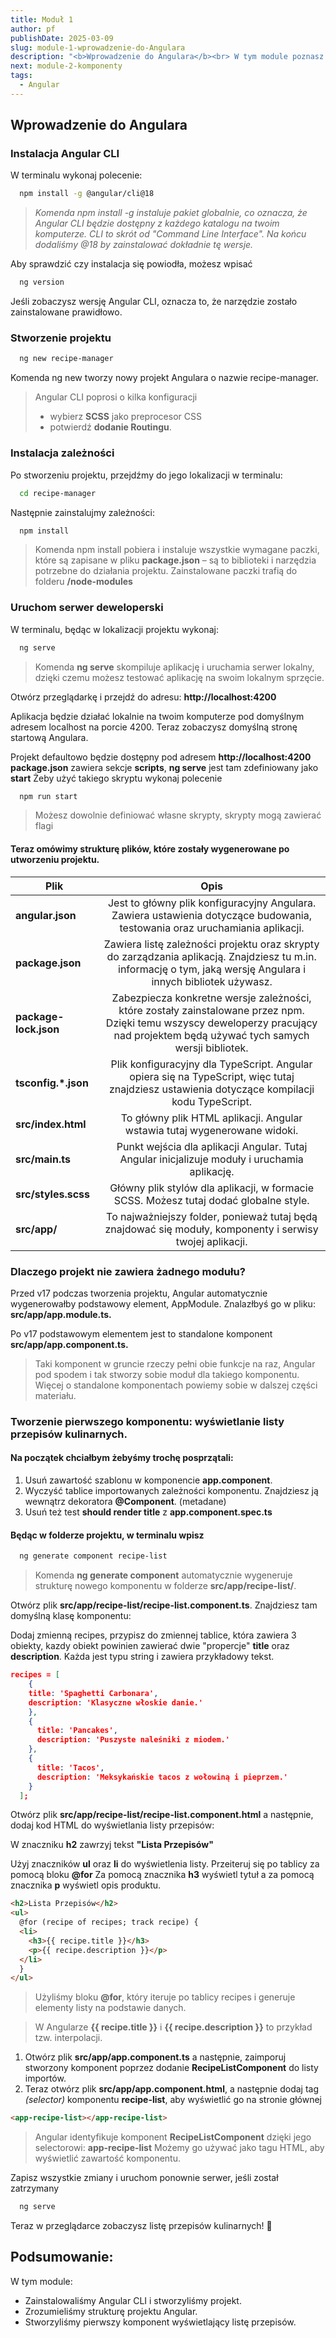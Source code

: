 ```yaml
---
title: Moduł 1
author: pf
publishDate: 2025-03-09
slug: module-1-wprowadzenie-do-Angulara
description: "<b>Wprowadzenie do Angulara</b><br> W tym module poznasz podstawy Angulara. Zainstalujemy Angular CLI, stworzymy pierwszy projekt i nauczymy się, jak budować proste komponenty, na przykład listę przepisów."
next: module-2-komponenty
tags:
  - Angular
---
```


## Wprowadzenie do Angulara

### Instalacja Angular CLI

W terminalu wykonaj polecenie:

```bash
  npm install -g @angular/cli@18
```

> _Komenda npm install -g instaluje pakiet globalnie, co oznacza, że Angular CLI będzie dostępny z każdego katalogu na twoim komputerze. CLI to skrót od "Command Line Interface". Na końcu dodaliśmy @18 by zainstalować dokładnie tę wersje._

Aby sprawdzić czy instalacja się powiodła, możesz wpisać

```bash
  ng version
```

Jeśli zobaczysz wersję Angular CLI, oznacza to, że narzędzie zostało zainstalowane prawidłowo.

### Stworzenie projektu

```bash
  ng new recipe-manager
```

Komenda ng new tworzy nowy projekt Angulara o nazwie recipe-manager.

> Angular CLI poprosi o kilka konfiguracji
>
> - wybierz **SCSS** jako preprocesor CSS
> - potwierdź **dodanie Routingu**.

### Instalacja zależności

Po stworzeniu projektu, przejdźmy do jego lokalizacji w terminalu:

```bash
  cd recipe-manager
```

Następnie zainstalujmy zależności:

```bash
  npm install
```

> Komenda npm install pobiera i instaluje wszystkie wymagane paczki, które są zapisane w pliku **package.json** – są to biblioteki i narzędzia potrzebne do działania projektu.
> Zainstalowane paczki trafią do folderu **/node-modules**

### Uruchom serwer deweloperski

W terminalu, będąc w lokalizacji projektu wykonaj:

```bash
  ng serve
```

> Komenda **ng serve** skompiluje aplikację i uruchamia serwer lokalny, dzięki czemu możesz testować aplikację na swoim lokalnym sprzęcie.

Otwórz przeglądarkę i przejdź do adresu: **http://localhost:4200**

Aplikacja będzie działać lokalnie na twoim komputerze pod domyślnym adresem localhost na porcie 4200. Teraz zobaczysz domyślną stronę startową Angulara.

Projekt defaultowo będzie dostępny pod adresem **http://localhost:4200**
**package.json** zawiera sekcje **scripts**, **ng serve** jest tam zdefiniowany jako **start**
Żeby użyć takiego skryptu wykonaj polecenie

```bash
  npm run start
```

> Możesz dowolnie definiować własne skrypty, skrypty mogą zawierać flagi

#### Teraz omówimy strukturę plików, które zostały wygenerowane po utworzeniu projektu.

| Plik                  |                                                                                       Opis                                                                                        |
| --------------------- | :-------------------------------------------------------------------------------------------------------------------------------------------------------------------------------: |
| **angular.json**      |                           Jest to główny plik konfiguracyjny Angulara. Zawiera ustawienia dotyczące budowania, testowania oraz uruchamiania aplikacji.                            |
| **package.json**      |          Zawiera listę zależności projektu oraz skrypty do zarządzania aplikacją. Znajdziesz tu m.in. informację o tym, jaką wersję Angulara i innych bibliotek używasz.          |
| **package-lock.json** | Zabezpiecza konkretne wersje zależności, które zostały zainstalowane przez npm. Dzięki temu wszyscy deweloperzy pracujący nad projektem będą używać tych samych wersji bibliotek. |
| **tsconfig.\*.json**  |                   Plik konfiguracyjny dla TypeScript. Angular opiera się na TypeScript, więc tutaj znajdziesz ustawienia dotyczące kompilacji kodu TypeScript.                    |
| **src/index.html**    |                                                     To główny plik HTML aplikacji. Angular wstawia tutaj wygenerowane widoki.                                                     |
| **src/main.ts**       |                                           Punkt wejścia dla aplikacji Angular. Tutaj Angular inicjalizuje moduły i uruchamia aplikację.                                           |
| **src/styles.scss**   |                                               Główny plik stylów dla aplikacji, w formacie SCSS. Możesz tutaj dodać globalne style.                                               |
| **src/app/**          |                                     To najważniejszy folder, ponieważ tutaj będą znajdować się moduły, komponenty i serwisy twojej aplikacji.                                     |

### Dlaczego projekt nie zawiera żadnego modułu?

Przed v17 podczas tworzenia projektu, Angular automatycznie wygenerowałby podstawowy element, AppModule. Znalazłbyś go w pliku:
**src/app/app.module.ts.**

Po v17 podstawowym elementem jest to standalone komponent **src/app/app.component.ts.**

> Taki komponent w gruncie rzeczy pełni obie funkcje na raz, Angular pod spodem i tak stworzy sobie moduł dla takiego komponentu.
> Więcej o standalone komponentach powiemy sobie w dalszej części materiału.

### Tworzenie pierwszego komponentu: wyświetlanie listy przepisów kulinarnych.

#### Na początek chciałbym żebyśmy trochę posprzątali:

1. Usuń zawartość szablonu w komponencie **app.component**.
2. Wyczyść tablice importowanych zależności komponentu. Znajdziesz ją wewnątrz dekoratora **@Component**. (metadane)
3. Usuń też test **should render title** z **app.component.spec.ts**

#### Będąc w folderze projektu, w terminalu wpisz

```bash
  ng generate component recipe-list
```

> Komenda **ng generate component** automatycznie wygeneruje strukturę nowego komponentu w folderze **src/app/recipe-list/**.

Otwórz plik **src/app/recipe-list/recipe-list.component.ts**. Znajdziesz tam domyślną klasę komponentu:

Dodaj zmienną recipes, przypisz do zmiennej tablice, która zawiera 3 obiekty, kazdy obiekt powinien zawierać dwie "propercje" **title** oraz **description**. Każda jest typu string i zawiera przykładowy tekst.

```json
recipes = [
    {
    title: 'Spaghetti Carbonara',
    description: 'Klasyczne włoskie danie.'
    },
    {
      title: 'Pancakes',
      description: 'Puszyste naleśniki z miodem.'
    },
    {
      title: 'Tacos',
      description: 'Meksykańskie tacos z wołowiną i pieprzem.'
    }
  ];
```

Otwórz plik **src/app/recipe-list/recipe-list.component.html** a następnie, dodaj kod HTML do wyświetlania listy przepisów:

W znaczniku **h2** zawrzyj tekst **"Lista Przepisów"**

Użyj znaczników **ul** oraz **li** do wyświetlenia listy.
Przeiteruj się po tablicy za pomocą bloku **@for**
Za pomocą znacznika **h3** wyświetl tytuł a za pomocą znacznika **p** wyświetl opis produktu.

```html
<h2>Lista Przepisów</h2>
<ul>
  @for (recipe of recipes; track recipe) {
  <li>
    <h3>{{ recipe.title }}</h3>
    <p>{{ recipe.description }}</p>
  </li>
  }
</ul>
```

> Użyliśmy bloku **@for**, który iteruje po tablicy recipes i generuje elementy listy na podstawie danych.

> W Angularze **{{ recipe.title }}** i **{{ recipe.description }}** to przykład tzw. interpolacji.

1. Otwórz plik **src/app/app.component.ts** a następnie,
   zaimporuj stworzony komponent poprzez dodanie **RecipeListComponent** do listy importów.
2. Teraz otwórz plik **src/app/app.component.html**, a następnie
   dodaj tag _(selector)_ komponentu **recipe-list**, aby wyświetlić go na stronie głównej

```html
<app-recipe-list></app-recipe-list>
```

> Angular identyfikuje komponent **RecipeListComponent** dzięki jego selectorowi: **app-recipe-list**
> Możemy go używać jako tagu HTML, aby wyświetlić zawartość komponentu.

Zapisz wszystkie zmiany i uruchom ponownie serwer, jeśli został zatrzymany

```bash
  ng serve
```

Teraz w przeglądarce zobaczysz listę przepisów kulinarnych! 🎉

## Podsumowanie:

W tym module:

- Zainstalowaliśmy Angular CLI i stworzyliśmy projekt.
- Zrozumieliśmy strukturę projektu Angular.
- Stworzyliśmy pierwszy komponent wyświetlający listę przepisów.

